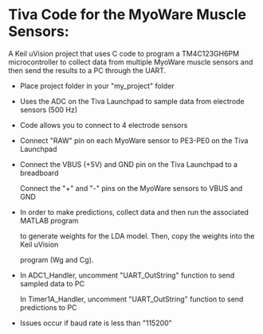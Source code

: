 # Tiva Code for the MyoWare Muscle Sensors:
A Keil uVision project that uses C code to program a TM4C123GH6PM microcontroller to collect data from multiple MyoWare muscle sensors and then send the results to a PC through the UART.

- Place project folder in your "my_project" folder 

- Uses the ADC on the Tiva Launchpad to sample data from electrode sensors (500 Hz)

- Code allows you to connect to 4 electrode sensors

- Connect "RAW" pin on each MyoWare sensor to PE3-PE0 on the Tiva Launchpad

- Connect the VBUS (+5V) and GND pin on the Tiva Launchpad to a breadboard

  Connect the "+" and "-" pins on the MyoWare sensors to VBUS and GND 
    
- In order to make predictions, collect data and then run the associated MATLAB program

  to generate weights for the LDA model. Then, copy the weights into the Keil uVision

  program (Wg and Cg).

- In ADC1_Handler, uncomment "UART_OutString" function to send sampled data to PC

  In Timer1A_Handler, uncomment "UART_OutString" function to send predictions to PC
    
- Issues occur if baud rate is less than "115200"